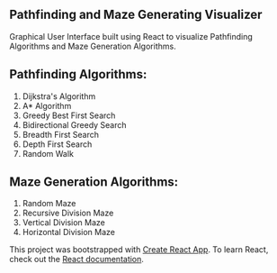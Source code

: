 ## Pathfinding and Maze Generating Visualizer

Graphical User Interface built using React to visualize Pathfinding Algorithms and Maze Generation Algorithms. 

## Pathfinding Algorithms:
1. Dijkstra's Algorithm
2. A* Algorithm
3. Greedy Best First Search
4. Bidirectional Greedy Search
5. Breadth First Search
6. Depth First Search
7. Random Walk

## Maze Generation Algorithms:
1. Random Maze
2. Recursive Division Maze
3. Vertical Division Maze
4. Horizontal Division Maze

This project was bootstrapped with [Create React App](https://github.com/facebook/create-react-app). To learn React, check out the [React documentation](https://reactjs.org/).
